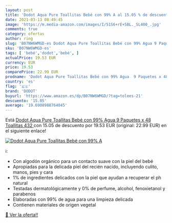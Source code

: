 ```yaml
---
layout: post
title: 'Dodot Aqua Pure Toallitas Bebé con 99% A al 15.05 % de descuento'
date: 2021-03-13 08:49:45
image: 'https://m.media-amazon.com/images/I/51S6+rE+5BL._SL400_.jpg'
comments: true
category: ofertas
author: ring
slug: 'B07NW6WMGD-es Dodot Aqua Pure Toallitas Bebé con 99% Agua 9 Paquetes x...'
sku: 'B07NW6WMGD-es'
tags: [ 'bebé','dodot','bebé', ]
actualPrice: 19.53 EUR
currency: EUR
price: 19.53
comparePrice: 22.99 EUR
prodname: 'Dodot Aqua Pure Toallitas Bebé con 99% Agua  9 Paquetes x 48 Toallitas  432 '
country: 'es'
flag: '🇪🇸'
brand: 'DODOT'
buyurl: 'https://www.amazon.es/dp/B07NW6WMGD/?tag=tolees-21'
descuento: '15.05'
average: '19.6908988764045'
---
```


Está [Dodot Aqua Pure Toallitas Bebé con 99% Agua  9 Paquetes x 48 Toallitas  432 ](https://www.amazon.es/dp/B07NW6WMGD/?tag=tolees-21) con 15.05 de descuento por 19.53 EUR (original: 22.99 EUR) en el siguiente enlace!

[![Dodot Aqua Pure Toallitas Bebé con 99% A](https://m.media-amazon.com/images/I/51S6+rE+5BL._SL400_.jpg)](https://www.amazon.es/dp/B07NW6WMGD/?tag=tolees-21)

ℹ️:

- Con algodón orgánico para un contacto suave con la piel del bebé
- Apropiadas para la delicada piel del recién nacido, incluyendo culito, manos, pies y cara
- 1% de ingredientes delicados con la piel que ayudan a recuperar el ph natural
- Testadas dermatológicamente y 0% de perfume, alcohol, fenoxietanol y parabenos
- Elaboradas con 99% de agua para una limpieza delicada
- Contienen materiales de origen vegetal

[🛒 Ver la oferta!!](https://www.amazon.es/dp/B07NW6WMGD/?tag=tolees-21)
